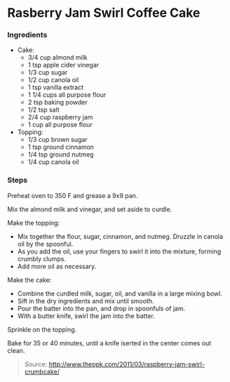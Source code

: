 Rasberry Jam Swirl Coffee Cake
==============================

### Ingredients
- Cake:
    - 3/4 cup almond milk
    - 1 tsp apple cider vinegar
    - 1/3 cup sugar
    - 1/2 cup canola oil
    - 1 tsp vanilla extract
    - 1 1/4 cups all purpose flour
    - 2 tsp baking powder
    - 1/2 tsp salt
    - 2/4 cup raspberry jam
    - 1 cup all purpose flour
- Topping:
    - 1/3 cup brown sugar
    - 1 tsp ground cinnamon
    - 1/4 tsp ground nutmeg
    - 1/4 cup canola oil

### Steps
Preheat oven to 350 F and grease a 9x9 pan.

Mix the almond milk and vinegar, and set aside to curdle.

Make the topping:
- Mix together the flour, sugar, cinnamon, and nutmeg. Druzzle in canola oil by the spoonful.
- As you add the oil, use your fingers to swirl it into the mixture, forming crumbly clumps.
- Add more oil as necessary.

Make the cake:
- Combine the curdled milk, sugar, oil, and vanilla in a large mixing bowl.
- Sift in the dry ingredients and mix until smooth.
- Pour the batter into the pan, and drop in spoonfuls of jam.
- With a butter knife, swirl the jam into the batter.

Sprinkle on the topping.

Bake for 35 or 40 minutes, until a knife iserted in the center comes out clean.

> Source: http://www.theppk.com/2011/03/raspberry-jam-swirl-crumbcake/
